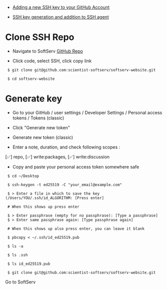 
- [Adding a new SSH key to your GitHub Account](https://docs.github.com/en/authentication/connecting-to-github-with-ssh/adding-a-new-ssh-key-to-your-github-account)

- [SSH key generation and addition to SSH agent](https://docs.github.com/en/authentication/connecting-to-github-with-ssh/generating-a-new-ssh-key-and-adding-it-to-the-ssh-agent)

# Clone SSH Repo

- Navigate to SoftServ [GitHub Repo](https://github.com/scientist-softserv/softserv-website)

- Click code, select SSH, click copy link

``` console
 $ git clone git@github.com:scientist-softserv/softserv-website.git

 $ cd softserv-website
```


# Generate key

- Go to your GitHub / user settings / Developer Settings / Personal access tokens / Tokens (classic)

- Click "Generate new token"

- Generate new token (classic)

- Enter a note, duration, and check following scopes :

 [✅] repo, [✅] write:packages, [✅] write:discussion

- Copy and paste your personal access token somewhere safe



``` console
 $ cd ~/Desktop

 $ ssh-keygen -t ed25519 -C "your_email@example.com"

 $ > Enter a file in which to save the key (/Users/YOU/.ssh/id_ALGORITHM: [Press enter]

 # When this shows up press enter

 $ > Enter passphrase (empty for no passphrase): [Type a passphrase]
 $ > Enter same passphrase again: [Type passphrase again]

 # When this shows up also press enter, you can leave it blank

 $ pbcopy < ~/.ssh/id_ed25519.pub

 $ ls -a    

 $ ls .ssh  

 $ ls id_ed25519.pub

 $ git clone git@github.com:scientist-softserv/softserv-website.git
```
Go to SoftServ 
